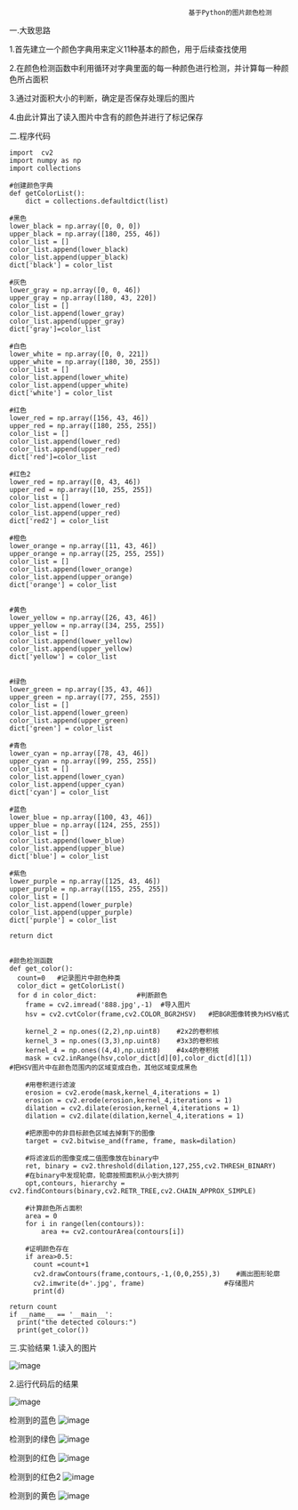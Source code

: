                                                  基于Python的图片颜色检测
一.大致思路

1.首先建立一个颜色字典用来定义11种基本的颜色，用于后续查找使用

2.在颜色检测函数中利用循环对字典里面的每一种颜色进行检测，并计算每一种颜色所占面积

3.通过对面积大小的判断，确定是否保存处理后的图片

4.由此计算出了读入图片中含有的颜色并进行了标记保存

二.程序代码

    import  cv2
    import numpy as np
    import collections
    
    #创建颜色字典
    def getColorList():
        dict = collections.defaultdict(list)

    #黑色
    lower_black = np.array([0, 0, 0])      
    upper_black = np.array([180, 255, 46])
    color_list = []
    color_list.append(lower_black)
    color_list.append(upper_black)
    dict['black'] = color_list
    
    #灰色
    lower_gray = np.array([0, 0, 46])
    upper_gray = np.array([180, 43, 220])
    color_list = []
    color_list.append(lower_gray)
    color_list.append(upper_gray)
    dict['gray']=color_list
    
    #白色
    lower_white = np.array([0, 0, 221])
    upper_white = np.array([180, 30, 255])
    color_list = []
    color_list.append(lower_white)
    color_list.append(upper_white)
    dict['white'] = color_list
 
    #红色  
    lower_red = np.array([156, 43, 46])
    upper_red = np.array([180, 255, 255])
    color_list = []
    color_list.append(lower_red)
    color_list.append(upper_red)
    dict['red']=color_list

    #红色2
    lower_red = np.array([0, 43, 46])
    upper_red = np.array([10, 255, 255])
    color_list = []
    color_list.append(lower_red)
    color_list.append(upper_red)
    dict['red2'] = color_list
 
    #橙色
    lower_orange = np.array([11, 43, 46])
    upper_orange = np.array([25, 255, 255])
    color_list = []
    color_list.append(lower_orange)
    color_list.append(upper_orange)
    dict['orange'] = color_list


    #黄色
    lower_yellow = np.array([26, 43, 46])
    upper_yellow = np.array([34, 255, 255])
    color_list = []
    color_list.append(lower_yellow)
    color_list.append(upper_yellow)
    dict['yellow'] = color_list
 
    
    #绿色 
    lower_green = np.array([35, 43, 46])
    upper_green = np.array([77, 255, 255])
    color_list = []
    color_list.append(lower_green)
    color_list.append(upper_green)
    dict['green'] = color_list
 
    #青色
    lower_cyan = np.array([78, 43, 46])
    upper_cyan = np.array([99, 255, 255])
    color_list = []
    color_list.append(lower_cyan)
    color_list.append(upper_cyan)
    dict['cyan'] = color_list
 
    #蓝色
    lower_blue = np.array([100, 43, 46])
    upper_blue = np.array([124, 255, 255])
    color_list = []
    color_list.append(lower_blue)
    color_list.append(upper_blue)
    dict['blue'] = color_list
 
    #紫色
    lower_purple = np.array([125, 43, 46])
    upper_purple = np.array([155, 255, 255])
    color_list = []
    color_list.append(lower_purple)
    color_list.append(upper_purple)
    dict['purple'] = color_list
 
    return dict
 

    #颜色检测函数
    def get_color():
      count=0   #记录图片中颜色种类
      color_dict = getColorList()
      for d in color_dict:          #判断颜色
        frame = cv2.imread('888.jpg',-1)  #导入图片
        hsv = cv2.cvtColor(frame,cv2.COLOR_BGR2HSV)   #把BGR图像转换为HSV格式
        
        kernel_2 = np.ones((2,2),np.uint8)    #2x2的卷积核
        kernel_3 = np.ones((3,3),np.uint8)    #3x3的卷积核
        kernel_4 = np.ones((4,4),np.uint8)    #4x4的卷积核
        mask = cv2.inRange(hsv,color_dict[d][0],color_dict[d][1])           #把HSV图片中在颜色范围内的区域变成白色，其他区域变成黑色
        
        #用卷积进行滤波
        erosion = cv2.erode(mask,kernel_4,iterations = 1)
        erosion = cv2.erode(erosion,kernel_4,iterations = 1)
        dilation = cv2.dilate(erosion,kernel_4,iterations = 1)
        dilation = cv2.dilate(dilation,kernel_4,iterations = 1)
   
        #把原图中的非目标颜色区域去掉剩下的图像
        target = cv2.bitwise_and(frame, frame, mask=dilation)
   
        #将滤波后的图像变成二值图像放在binary中
        ret, binary = cv2.threshold(dilation,127,255,cv2.THRESH_BINARY) 
        #在binary中发现轮廓，轮廓按照面积从小到大排列
        opt,contours, hierarchy = cv2.findContours(binary,cv2.RETR_TREE,cv2.CHAIN_APPROX_SIMPLE)
       
        #计算颜色所占面积
        area = 0
        for i in range(len(contours)):
            area += cv2.contourArea(contours[i])
        
        #证明颜色存在
        if area>0.5:
          count =count+1
          cv2.drawContours(frame,contours,-1,(0,0,255),3)    #画出图形轮廓
          cv2.imwrite(d+'.jpg', frame)                    #存储图片
          print(d) 

    return count  
    if __name__ == '__main__':
      print("the detected colours:")
      print(get_color())
 
 
三.实验结果
1.读入的图片

![image](https://github.com/yaohuanmin/yaohuanmin/blob/master/888.jpg)

2.运行代码后的结果

![image](https://github.com/yaohuanmin/yaohuanmin/blob/master/1.png)

检测到的蓝色
![image](https://github.com/yaohuanmin/yaohuanmin/blob/master/blue.jpg)

检测到的绿色
![image](https://github.com/yaohuanmin/yaohuanmin/blob/master/green.jpg)

检测到的红色
![image](https://github.com/yaohuanmin/yaohuanmin/blob/master/red.jpg)

检测到的红色2
![image](https://github.com/yaohuanmin/yaohuanmin/blob/master/red2.jpg)

检测到的黄色
![image](https://github.com/yaohuanmin/yaohuanmin/blob/master/yellow.jpg)




    
